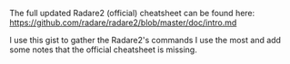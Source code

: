 The full updated Radare2 (official) cheatsheet can be found here: https://github.com/radare/radare2/blob/master/doc/intro.md

I use this gist to gather the Radare2's commands I use the most and add some notes that the official cheatsheet is missing.


